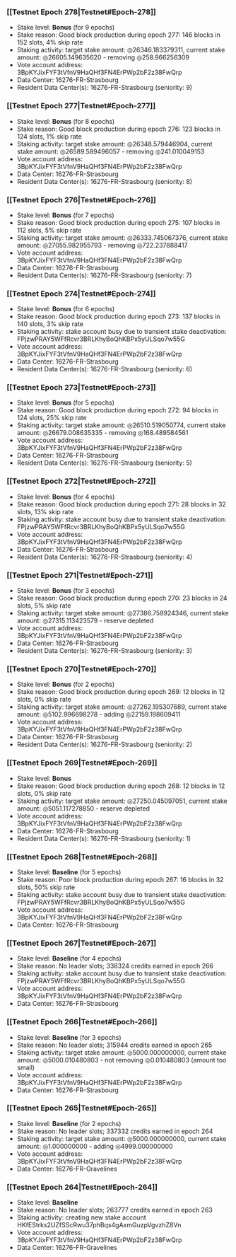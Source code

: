 ### [[Testnet Epoch 278|Testnet#Epoch-278]]
* Stake level: **Bonus** (for 9 epochs)
* Stake reason: Good block production during epoch 277: 146 blocks in 152 slots, 4% skip rate
* Staking activity: target stake amount: ◎26346.183379311, current stake amount: ◎26605.149635620 - removing ◎258.966256309
* Vote account address: 3BpKYJixFYF3tVfnV9HaQHf3FN4ErPWp2bF2z38FwQrp
* Data Center: 16276-FR-Strasbourg
* Resident Data Center(s): 16276-FR-Strasbourg (seniority: 9)
### [[Testnet Epoch 277|Testnet#Epoch-277]]
* Stake level: **Bonus** (for 8 epochs)
* Stake reason: Good block production during epoch 276: 123 blocks in 124 slots, 1% skip rate
* Staking activity: target stake amount: ◎26348.579446904, current stake amount: ◎26589.589496057 - removing ◎241.010049153
* Vote account address: 3BpKYJixFYF3tVfnV9HaQHf3FN4ErPWp2bF2z38FwQrp
* Data Center: 16276-FR-Strasbourg
* Resident Data Center(s): 16276-FR-Strasbourg (seniority: 8)
### [[Testnet Epoch 276|Testnet#Epoch-276]]
* Stake level: **Bonus** (for 7 epochs)
* Stake reason: Good block production during epoch 275: 107 blocks in 112 slots, 5% skip rate
* Staking activity: target stake amount: ◎26333.745067376, current stake amount: ◎27055.982955793 - removing ◎722.237888417
* Vote account address: 3BpKYJixFYF3tVfnV9HaQHf3FN4ErPWp2bF2z38FwQrp
* Data Center: 16276-FR-Strasbourg
* Resident Data Center(s): 16276-FR-Strasbourg (seniority: 7)
### [[Testnet Epoch 274|Testnet#Epoch-274]]
* Stake level: **Bonus** (for 6 epochs)
* Stake reason: Good block production during epoch 273: 137 blocks in 140 slots, 3% skip rate
* Staking activity: stake account busy due to transient stake deactivation: FPjzwPRAY5WFfRcvr3BRLKhyBoQhKBPx5yULSqo7w55G
* Vote account address: 3BpKYJixFYF3tVfnV9HaQHf3FN4ErPWp2bF2z38FwQrp
* Data Center: 16276-FR-Strasbourg
* Resident Data Center(s): 16276-FR-Strasbourg (seniority: 6)
### [[Testnet Epoch 273|Testnet#Epoch-273]]
* Stake level: **Bonus** (for 5 epochs)
* Stake reason: Good block production during epoch 272: 94 blocks in 124 slots, 25% skip rate
* Staking activity: target stake amount: ◎26510.519050774, current stake amount: ◎26679.008635335 - removing ◎168.489584561
* Vote account address: 3BpKYJixFYF3tVfnV9HaQHf3FN4ErPWp2bF2z38FwQrp
* Data Center: 16276-FR-Strasbourg
* Resident Data Center(s): 16276-FR-Strasbourg (seniority: 5)
### [[Testnet Epoch 272|Testnet#Epoch-272]]
* Stake level: **Bonus** (for 4 epochs)
* Stake reason: Good block production during epoch 271: 28 blocks in 32 slots, 13% skip rate
* Staking activity: stake account busy due to transient stake deactivation: FPjzwPRAY5WFfRcvr3BRLKhyBoQhKBPx5yULSqo7w55G
* Vote account address: 3BpKYJixFYF3tVfnV9HaQHf3FN4ErPWp2bF2z38FwQrp
* Data Center: 16276-FR-Strasbourg
* Resident Data Center(s): 16276-FR-Strasbourg (seniority: 4)
### [[Testnet Epoch 271|Testnet#Epoch-271]]
* Stake level: **Bonus** (for 3 epochs)
* Stake reason: Good block production during epoch 270: 23 blocks in 24 slots, 5% skip rate
* Staking activity: target stake amount: ◎27386.758924346, current stake amount: ◎27315.113423579 - reserve depleted
* Vote account address: 3BpKYJixFYF3tVfnV9HaQHf3FN4ErPWp2bF2z38FwQrp
* Data Center: 16276-FR-Strasbourg
* Resident Data Center(s): 16276-FR-Strasbourg (seniority: 3)
### [[Testnet Epoch 270|Testnet#Epoch-270]]
* Stake level: **Bonus** (for 2 epochs)
* Stake reason: Good block production during epoch 269: 12 blocks in 12 slots, 0% skip rate
* Staking activity: target stake amount: ◎27262.195307689, current stake amount: ◎5102.996698278 - adding ◎22159.198609411
* Vote account address: 3BpKYJixFYF3tVfnV9HaQHf3FN4ErPWp2bF2z38FwQrp
* Data Center: 16276-FR-Strasbourg
* Resident Data Center(s): 16276-FR-Strasbourg (seniority: 2)
### [[Testnet Epoch 269|Testnet#Epoch-269]]
* Stake level: **Bonus**
* Stake reason: Good block production during epoch 268: 12 blocks in 12 slots, 0% skip rate
* Staking activity: target stake amount: ◎27250.045097051, current stake amount: ◎5051.117278850 - reserve depleted
* Vote account address: 3BpKYJixFYF3tVfnV9HaQHf3FN4ErPWp2bF2z38FwQrp
* Data Center: 16276-FR-Strasbourg
* Resident Data Center(s): 16276-FR-Strasbourg (seniority: 1)
### [[Testnet Epoch 268|Testnet#Epoch-268]]
* Stake level: **Baseline** (for 5 epochs)
* Stake reason: Poor block production during epoch 267: 16 blocks in 32 slots, 50% skip rate
* Staking activity: stake account busy due to transient stake deactivation: FPjzwPRAY5WFfRcvr3BRLKhyBoQhKBPx5yULSqo7w55G
* Vote account address: 3BpKYJixFYF3tVfnV9HaQHf3FN4ErPWp2bF2z38FwQrp
* Data Center: 16276-FR-Strasbourg
### [[Testnet Epoch 267|Testnet#Epoch-267]]
* Stake level: **Baseline** (for 4 epochs)
* Stake reason: No leader slots; 338324 credits earned in epoch 266
* Staking activity: stake account busy due to transient stake deactivation: FPjzwPRAY5WFfRcvr3BRLKhyBoQhKBPx5yULSqo7w55G
* Vote account address: 3BpKYJixFYF3tVfnV9HaQHf3FN4ErPWp2bF2z38FwQrp
* Data Center: 16276-FR-Strasbourg
### [[Testnet Epoch 266|Testnet#Epoch-266]]
* Stake level: **Baseline** (for 3 epochs)
* Stake reason: No leader slots; 315944 credits earned in epoch 265
* Staking activity: target stake amount: ◎5000.000000000, current stake amount: ◎5000.010480803 - not removing ◎0.010480803 (amount too small)
* Vote account address: 3BpKYJixFYF3tVfnV9HaQHf3FN4ErPWp2bF2z38FwQrp
* Data Center: 16276-FR-Strasbourg
### [[Testnet Epoch 265|Testnet#Epoch-265]]
* Stake level: **Baseline** (for 2 epochs)
* Stake reason: No leader slots; 337332 credits earned in epoch 264
* Staking activity: target stake amount: ◎5000.000000000, current stake amount: ◎1.000000000 - adding ◎4999.000000000
* Vote account address: 3BpKYJixFYF3tVfnV9HaQHf3FN4ErPWp2bF2z38FwQrp
* Data Center: 16276-FR-Gravelines
### [[Testnet Epoch 264|Testnet#Epoch-264]]
* Stake level: **Baseline**
* Stake reason: No leader slots; 263777 credits earned in epoch 263
* Staking activity: creating new stake account HKfEStrks2UZfSScRwu37phBqs4gAxmGuzpVgvzhZ8Vn
* Vote account address: 3BpKYJixFYF3tVfnV9HaQHf3FN4ErPWp2bF2z38FwQrp
* Data Center: 16276-FR-Gravelines